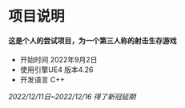 # 项目说明
#### 这是个人的尝试项目，为一个第三人称的射击生存游戏  
*  开始时间 2022年9月2日  
*  使用引擎UE4 版本4.26  
*  开发语言 C++  


*2022/12/11日~2022/12/16 得了新冠延期*
